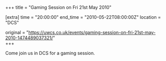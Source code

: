 +++
title = "Gaming Session on Fri 21st May 2010"

[extra]
time = "20:00:00"
end_time = "2010-05-22T08:00:00Z"
location = "DCS"

original = "https://uwcs.co.uk/events/gaming-session-on-fri-21st-may-2010-1474489037321/"    
+++

Come join us in DCS for a gaming session.

